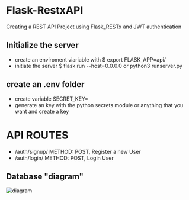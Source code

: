 # Flask-RestxAPI
Creating a REST API Project using Flask_RESTx and JWT authentication

## Initialize the server
- create an enviroment viariable with $ export FLASK_APP=api/
- initiate the server $ flask run --host=0.0.0.0 or python3 runserver.py


## create an .env folder
- create variable SECRET_KEY= 
- generate an key with the python secrets module or anything that you want and create a key

# API ROUTES
- /auth/signup/ METHOD: POST, Register a new User
- /auth/login/ METHOD: POST, Login User

## Database "diagram"
![diagram](https://drive.google.com/file/d/1eaykEzhJ4U_oELfxVBJmWwmP1LxeOGtz/view?usp=sharing)
